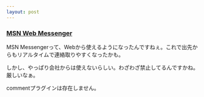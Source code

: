 ```yaml
---
layout: post
---
```

<h3><a href="http://webmessenger.msn.com">MSN Web Messenger</a></h3>
<p>MSN Messengerって、Webから使えるようになったんですねぇ。これで出先からもリアルタイムで連絡取りやすくなったかも。</p>
<p>しかし、やっぱり会社からは使えないらしい。わざわざ禁止してるんですかね。厳しいなぁ。</p>
<p><span class="error">commentプラグインは存在しません。</span> </p>
